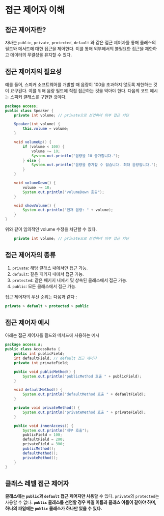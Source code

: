 # 접근 제어자 이해

## 접근 제어자란?
 자바는 `public`, `private`, `protected`, `default` 와 같은 접근 제어자를 통해 클래스의 필드와 메서드에 대한 접근을 제어한다. 이를 통해 외부에서의 불필요한 접근을 제한하고 데이터의 무결성을 유지할 수 있다.
 
##  접근 제어자의 필요성
예를 들어, 스피커 소프트웨어를 개발할 때 음량이 100을 초과하지 않도록 제한하는 것이 요구된다. 이를 위해 음량 필드에 직접 접근하는 것을 막아야 한다. 다음의 코드 예시는 스피커 클래스를 구현한 것이다.
``` java
package access;
public class Speaker {
    private int volume; // private으로 선언하여 외부 접근 차단

    Speaker(int volume) {
        this.volume = volume;
    }

    void volumeUp() {
        if (volume < 100) {
            volume += 10;
            System.out.println("음량을 10 증가합니다.");
        } else {
            System.out.println("음량을 증가할 수 없습니다. 최대 음량입니다.");
        }
    }

    void volumeDown() {
        volume -= 10;
        System.out.println("volumeDown 호출");
    }

    void showVolume() {
        System.out.println("현재 음량: " + volume);
    }
}

```
위와 같이  임의적인 volume 수정을 차단할 수 있다.
``` java
    private int volume; // private으로 선언하여 외부 접근 차단
```
## 접근 제어자의 종류
1. `private`: 해당 클래스 내에서만 접근 가능.
2. `default`: 같은 패키지 내에서 접근 가능.
3. `protected`: 같은 패키지 내에서 및 상속된 클래스에서 접근 가능.
4. `public`: 모든 클래스에서 접근 가능.

접근 제어자의 우선 순위는 다음과 같다 :
``` java 
private > default > protected > public
```

## 접근 제어자 예시
아래는 접근 제어자를 필드와 메서드에 사용하는 예시
``` java
package access.a;
public class AccessData {
    public int publicField;
    int defaultField; // default 접근 제어자
    private int privateField;

    public void publicMethod() {
        System.out.println("publicMethod 호출 " + publicField);
    }

    void defaultMethod() {
        System.out.println("defaultMethod 호출 " + defaultField);
    }

    private void privateMethod() {
        System.out.println("privateMethod 호출 " + privateField);
    }

    public void innerAccess() {
        System.out.println("내부 호출");
        publicField = 100;
        defaultField = 200;
        privateField = 300;
        publicMethod();
        defaultMethod();
        privateMethod();
    }
}
```

## 클래스 레벨 접근 제어자
**클래스에는 `public`과 `default` 접근 제어자만 사용**할 수 있다. `private`와 `protected`는 사용할 수 없다.
**`public` 클래스를 선언할 경우 파일 이름과 클래스 이름이 같아야 하며, 하나의 파일에는 `public` 클래스가 하나만 있을 수 있다.**

